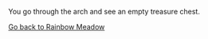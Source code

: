 You go through the arch and see an empty treasure chest.

[Go back to Rainbow Meadow](path3-rainbow-meadow.md)